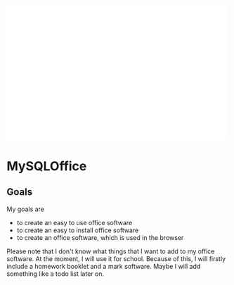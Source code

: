 ![Logo](assets/logo-white.svg)
# MySQLOffice
## Goals
My goals are
- to create an easy to use office software
- to create an easy to install office software
- to create an office software, which is used in the browser

Please note that I don't know what things that I want to add to my office software. At the moment, I will use it for school. Because of this, I will firstly include a homework booklet and a mark software. Maybe I will add something like a todo list later on.
